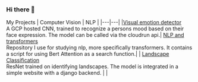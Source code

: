 ### Hi there 👋

My Projects
|  Computer Vision |  NLP |
|---|---|
|[Visual emotion detector](https://github.com/L-Heidrich/Visual_emotion_detection)  <br>A GCP hosted CNN, trained to recognize a persons mood based on their face expression. The model can be called via the cloudrun api.| [NLP and transformers](https://github.com/L-Heidrich/NLP_and_transformers) <br> Repository I use for studying nlp, more specifically transformers. It contains a script for using Bert Attention as a search function.|
| [Landscape Classification](https://github.com/L-Heidrich/Pytorch-landscape-classification)
<br> ResNet trained on identifying landscapes. The model is integrated in a simple website with a django backend. |   |

<!--
**L-Heidrich/L-Heidrich** is a ✨ _special_ ✨ repository because its `README.md` (this file) appears on your GitHub profile.

Here are some ideas to get you started:

- 🔭 I’m currently working on ...
- 🌱 I’m currently learning ...
- 👯 I’m looking to collaborate on ...
- 🤔 I’m looking for help with ...
- 💬 Ask me about ...
- 📫 How to reach me: ...
- 😄 Pronouns: ...
- ⚡ Fun fact: ...
-->
